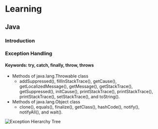 # Learning
## Java
### Introduction

### Exception Handling
#### Keywords: try, catch, finally, throw, throws
- Methods of java.lang.Throwable class
  - addSuppressed(), fillInStackTrace(), getCause(), getLocalizedMessage(), getMessage(), getStackTrace(), getSuppressed(), initCause(), printStackTrace(), printStackTrace(), printStackTrace(), setStackTrace(), and toString().
- Methods of java.lang.Object class
  - clone(), equals(), finalize(), getClass(), hashCode(), notify(), notifyAll(), and wait().

![Exception Hierarchy Tree](https://cdn.rollbar.com/wp-content/uploads/2021/07/java-exceptions-hierarchy-example.png)
